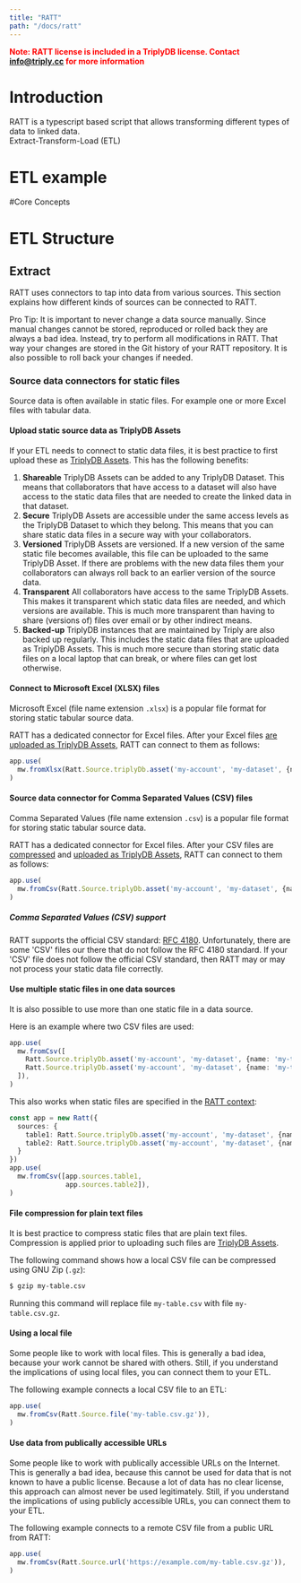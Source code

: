 ```yaml
---
title: "RATT"
path: "/docs/ratt"
---
```


**<span style="color:red">Note: RATT license is included in a TriplyDB license. Contact info@triply.cc for more information</span>**


# Introduction
RATT is a typescript based script that allows transforming different types of data to linked data.   
Extract-Transform-Load (ETL)

# ETL example <!-- Create a short ETL example with core concepts, making it easier for a user to understand what an ETL is. -->

#Core Concepts <!-- Maybe move to a different space in the documentation -->

# ETL Structure
## Extract

RATT uses connectors to tap into data from various sources.  This section explains how different kinds of sources can be connected to RATT.

Pro Tip: It is important to never change a data source manually.  Since manual changes cannot be stored, reproduced or rolled back they are always a bad idea.  Instead, try to perform all modifications in RATT.  That way your changes are stored in the Git history of your RATT repository.  It is also possible to roll back your changes if needed.

### Source data connectors for static files

Source data is often available in static files.  For example one or more Excel files with tabular data.

#### Upload static source data as TriplyDB Assets

If your ETL needs to connect to static data files, it is best practice to first upload these as [TriplyDB Assets](#todo).  This has the following benefits:

1. **Shareable** TriplyDB Assets can be added to any TriplyDB Dataset.  This means that collaborators that have access to a dataset will also have access to the static data files that are needed to create the linked data in that dataset.
2. **Secure** TriplyDB Assets are accessible under the same access levels as the TriplyDB Dataset to which they belong.  This means that you can share static data files in a secure way with your collaborators.
3. **Versioned** TriplyDB Assets are versioned.  If a new version of the same static file becomes available, this file can be uploaded to the same TriplyDB Asset.  If there are problems with the new data files them your collaborators can always roll back to an earlier version of the source data.
4. **Transparent** All collaborators have access to the same TriplyDB Assets.  This makes it transparent which static data files are needed, and which versions are available.  This is much more transparent than having to share (versions of) files over email or by other indirect means.
5. **Backed-up** TriplyDB instances that are maintained by Triply are also backed up regularly.  This includes the static data files that are uploaded as TriplyDB Assets.  This is much more secure than storing static data files on a local laptop that can break, or where files can get lost otherwise.

#### Connect to Microsoft Excel (XLSX) files

Microsoft Excel (file name extension `.xlsx`) is a popular file format for storing static tabular source data.

RATT has a dedicated connector for Excel files.  After your Excel files [are uploaded as TriplyDB Assets](#section-2-1), RATT can connect to them as follows:

```ts
app.use(
  mw.fromXlsx(Ratt.Source.triplyDb.asset('my-account', 'my-dataset', {name: 'my-table.xlsx'}))
)
```

#### Source data connector for Comma Separated Values (CSV) files

Comma Separated Values (file name extension `.csv`) is a popular file format for storing static tabular source data.

RATT has a dedicated connector for Excel files.  After your CSV files are [compressed](#todo) and [uploaded as TriplyDB Assets](#todo), RATT can connect to them as follows:

```ts
app.use(
  mw.fromCsv(Ratt.Source.triplyDb.asset('my-account', 'my-dataset', {name: 'my-table.csv.gz'}))
)
```

##### Comma Separated Values (CSV) support

RATT supports the official CSV standard: [RFC 4180](https://datatracker.ietf.org/doc/html/rfc4180).  Unfortunately, there are some 'CSV' files our there that do not follow the RFC 4180 standard.  If your 'CSV' file does not follow the official CSV standard, then RATT may or may not process your static data file correctly.

#### Use multiple static files in one data sources

It is also possible to use more than one static file in a data source.

Here is an example where two CSV files are used:

```ts
app.use(
  mw.fromCsv([
    Ratt.Source.triplyDb.asset('my-account', 'my-dataset', {name: 'my-table-1.csv.gz'}),
    Ratt.Source.triplyDb.asset('my-account', 'my-dataset', {name: 'my-table-2.csv.gz'}),
  ]),
)
```

This also works when static files are specified in the [RATT context]():

```ts
const app = new Ratt({
  sources: {
    table1: Ratt.Source.triplyDb.asset('my-account', 'my-dataset', {name: 'my-table-1.csv.gz'}),
    table2: Ratt.Source.triplyDb.asset('my-account', 'my-dataset', {name: 'my-table-2.csv.gz'}),
  }
})
app.use(
  mw.fromCsv([app.sources.table1,
              app.sources.table2]),
)
```

#### File compression for plain text files

It is best practice to compress static files that are plain text files. Compression is applied prior to uploading such files are [TriplyDB Assets](#).

The following command shows how a local CSV file can be compressed using GNU Zip (`.gz`):

```sh
$ gzip my-table.csv
```

Running this command will replace file `my-table.csv` with file `my-table.csv.gz`.

#### Using a local file

Some people like to work with local files.  This is generally a bad idea, because your work cannot be shared with others.  Still, if you understand the implications of using local files, you can connect them to your ETL.

The following example connects a local CSV file to an ETL:

```ts
app.use(
  mw.fromCsv(Ratt.Source.file('my-table.csv.gz')),
)
```

#### Use data from publically accessible URLs

Some people like to work with publically accessible URLs on the Internet.  This is generally a bad idea, because this cannot be used for data that is not known to have a public license.  Because a lot of data has no clear license, this approach can almost never be used legitimately.  Still, if you understand the implications of using publicly accessible URLs, you can connect them to your ETL.

The following example connects to a remote CSV file from a public URL from RATT:

```ts
app.use(
  mw.fromCsv(Ratt.Source.url('https://example.com/my-table.csv.gz')),
)
```
